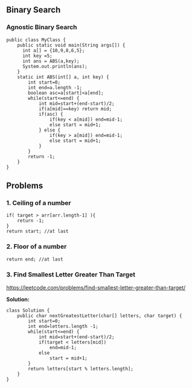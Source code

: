 ## Binary Search

### Agnostic Binary Search

```
public class MyClass {
    public static void main(String args[]) {
      int a[] = {10,9,8,6,5};
      int key =5;
      int ans = ABS(a,key);
      System.out.println(ans);
    }
    static int ABS(int[] a, int key) {
        int start=0;
        int end=a.length -1;
        boolean asc=a[start]<a[end];
        while(start<=end) {
            int mid=start+(end-start)/2;
            if(a[mid]==key) return mid;
            if(asc) {
                if(key < a[mid]) end=mid-1;
                else start = mid+1;
            } else {
                if(key > a[mid]) end=mid-1;
                else start = mid+1;
            }
        }
        return -1;
    }
}
```


## Problems 
### 1. Ceiling of a number
```
if( target > arr[arr.length-1] ){
	return -1;
}
return start; //at last
```

### 2. Floor of a number
```
return end; //at last
```
### 3. Find Smallest Letter Greater Than Target 

https://leetcode.com/problems/find-smallest-letter-greater-than-target/

**Solution:**
```
class Solution {
    public char nextGreatestLetter(char[] letters, char target) {
        int start=0;
        int end=letters.length -1;
        while(start<=end) {
            int mid=start+(end-start)/2;
            if(target < letters[mid]) 
                end=mid-1;
            else 
                start = mid+1;
        }
        return letters[start % letters.length];
    }
}
```




